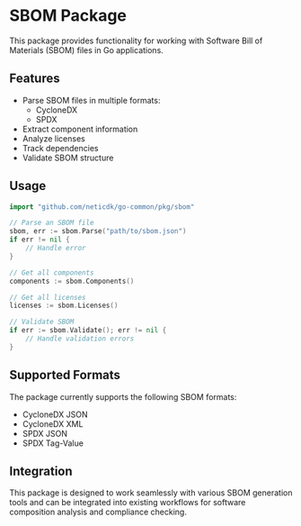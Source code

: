 # SBOM Package

This package provides functionality for working with Software Bill of Materials (SBOM) files in Go applications.

## Features

- Parse SBOM files in multiple formats:
  - CycloneDX
  - SPDX
- Extract component information
- Analyze licenses
- Track dependencies
- Validate SBOM structure

## Usage

```go
import "github.com/neticdk/go-common/pkg/sbom"

// Parse an SBOM file
sbom, err := sbom.Parse("path/to/sbom.json")
if err != nil {
    // Handle error
}

// Get all components
components := sbom.Components()

// Get all licenses
licenses := sbom.Licenses()

// Validate SBOM
if err := sbom.Validate(); err != nil {
    // Handle validation errors
}
```

## Supported Formats

The package currently supports the following SBOM formats:
- CycloneDX JSON
- CycloneDX XML
- SPDX JSON
- SPDX Tag-Value

## Integration

This package is designed to work seamlessly with various SBOM generation tools and can be integrated into existing workflows for software composition analysis and compliance checking.